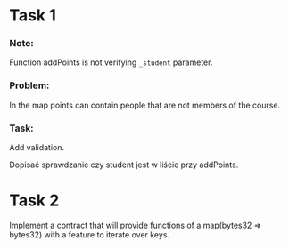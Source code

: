 # Task 1

### Note:
Function addPoints is not verifying `_student` parameter.

### Problem:
In the map points can contain people that are not members of the
course.

### Task:
Add validation.

Dopisać sprawdzanie czy student jest w liście przy addPoints.

# Task 2

Implement a contract that will provide functions of a map(bytes32 => bytes32) with a feature to iterate over keys.

